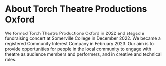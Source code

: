 # About Torch Theatre Productions Oxford

We formed Torch Theatre Productions Oxford in 2022 and staged a fundraising
concert at Somerville College in December 2022. We became a registered Community
Interest Company in February 2023. Our aim is to provide opportunities for
people in the local community to engage with theatre as audience members and
performers, and in creative and technical roles.
